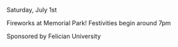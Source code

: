 Saturday, July 1st 

Fireworks at Memorial Park! Festivities begin around 7pm

Sponsored by Felician University
